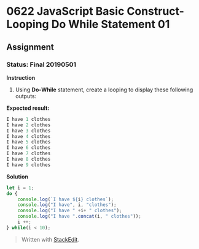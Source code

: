 # 0622 JavaScript Basic Construct- Looping Do While Statement 01
## Assignment
### Status: Final 20190501

**Instruction**
 1. Using **Do-While** statement, create a looping to display these following outputs:

**Expected result:**
```JavaScript
I have 1 clothes
I have 2 clothes
I have 3 clothes
I have 4 clothes
I have 5 clothes
I have 6 clothes
I have 7 clothes
I have 8 clothes
I have 9 clothes
```

**Solution**
```JavaScript
let i = 1;
do {
	console.log(`I have ${i} clothes`);
	console.log("I have", i, "clothes");
	console.log("I have " +i+ " clothes");
	console.log("I have ".concat(i, " clothes"));
	i ++;
} while(i < 10);
```

> Written with [StackEdit](https://stackedit.io/).